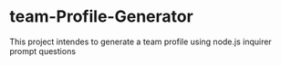 # team-Profile-Generator
This project intendes to generate a team profile using node.js inquirer prompt questions
